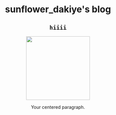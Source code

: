 <h1 align="center">sunflower_dakiye's blog</h1>
<div align="center">
  <h2><code>hiiii</code></h2>
  <img src="https://i.pinimg.com/474x/32/7c/e5/327ce5c960aeee40ae6a3bf6a9eb3a2f.jpg" width="200"/>
  <p>Your centered paragraph.</p>
  <!-- Other content to be centered -->

</div>
